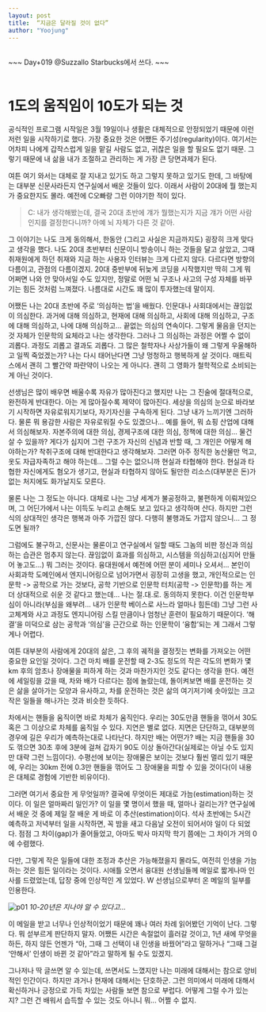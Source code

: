 ```yaml
---
layout: post
title:  “지금은 달라질 것이 없다”
author: "Yoojung"
---
```

<br>
~~~
Day+019 @Suzzallo Starbucks에서 쓰다.
~~~
<br>
<br>

# 1도의 움직임이 10도가 되는 것
공식적인 프로그램 시작일은 3월 19일이나 생활은 대체적으로 안정되었기 때문에  이런저런 일을 시작하기로 했다. 가장 중요한 것은 어쨌든 주기성(regularity)이다. 여기서는 어차피 나에게 갑작스럽게 일을 맡길 사람도 없고, 귀찮은 일을 할 필요도 없기 때문. 그렇기 때문에 내 삶을 내가 조절하고 관리하는 게 가장 큰 당면과제가 된다. 

여튼 여기 와서는 대체로 잘 지내고 있기도 하고 그렇지 못하고 있기도 한데, 그 바탕에는 대부분 신문사라든지 연구실에서 배운 것들이 있다. 이래서 사람이 20대에 뭘 했는지가 중요한지도 몰라. 예전에 C오빠랑 그런 이야기한 적이 있다. 

> C: 내가 생각해봤는데, 결국 20대 초반에 걔가 뭘했는지가 지금 걔가 어떤 사람인지를 결정한다니까? 아예 뇌 자체가 다른 것 같아.   

그 이야기는 나도 크게 동의해서, 한동안 (그리고 사실은 지금까지도) 굉장히 크게 맞다고 생각을 했다. 나도 20대 초반부터 신문이니 방송이니 하는 것들을 달고 살았고, 그때 취재원에게 하던 취재와 지금 하는 사용자 인터뷰는 크게 다르지 않다. 다르다면 방향의 다름이고, 관점의 다름이겠지. 20대 중반부에 뒤늦게 코딩을 시작했지만 딱히 그게 뭐 어쩌면 나와 안 맞아서일 수도 있지만, 정말로 어떤 뇌 구조나 사고의 구성 자체를 바꾸기는 힘든 것처럼 느껴졌다. 나름대로 시간도 꽤 많이 투자했는데 말이지.

어쨌든 나는 20대 초반에 주로 ‘의심하는 법’을 배웠다. 인문대나 사회대에서는 끊임없이 의심한다. 과거에 대해 의심하고, 현재에 대해 의심하고, 사회에 대해 의심하고, 구조에 대해 의심하고, 나에 대해 의심하고... 끝없는 의심의 연속이다. 그렇게 물음을 던지는 것 자체가 인문학의 요체라고 나는 생각한다. 그러나 그 의심하는 과정은 어쩔 수 없이 괴롭다. 과정도 괴롭고 결과도 괴롭다. 그 많은 철학자나 사상가들이 왜 그렇게 우울해하고 일찍 죽었겠는가? 나는 다시 태어난다면 그냥 멍청하고 행복하게 살 것이다. 매트릭스에서 괜히 그 빨간약 파란약이 나오는 게 아니다. 괜히 그 영화가 철학적으로 소비되는 게 아닌 것이다. 

선생님은 많이 배우면 배울수록 자유가 많아진다고 했지만 나는 그 진술에 절대적으로, 완전하게 반대한다. 아는 게 많아질수록 제약이 많아진다. 세상을 의심의 눈으로 바라보기 시작하면 자유로워지기보다, 자기자신을 구속하게 된다. 그냥 내가 느끼기엔 그러하다. 물론 뭐 용감한 사람은 자유로워질 수도 있겠으나... 예를 들어, 뭐 쇼핑 산업에 대해서 의심해보자. 자본주의에 대한 의심, 경제구조에 대한 의심, 정책에 대한 의심... 물건 살 수 있을까? 게다가 심지어 그런 구조가 자신의 신념과 반할 때, 그 개인은 어떻게 해야하는가? 착취구조에 대해 반대한다고 생각해보자. 그러면 아주 정직한 농산물만 먹고, 옷도 자급자족하고 해야 하는데... 그럴 수는 없으니까 현실과 타협해야 한다. 현실과 타협한 자신에게도 혐오가 생기고, 현실과 타협하지 않아도 될만한 리소스(대부분은 돈)가 없는 처지에도 화가날지도 모른다. 

물론 나는 그 정도는 아니다. 대체로 나는 그냥 세계가 불공정하고, 불편하게 이뤄져있으며, 그 어딘가에서 나는 이득도 누리고 손해도 보고 있다고 생각하며 산다. 하지만 그런 식의 상대적인 생각은 행복과 아주 가깝진 않다. 다행히 불행과도 가깝지 않으니... 그 정도면 될까?

그럼에도 불구하고, 신문사는 물론이고 연구실에서 일할 때도 그놈의 비판 정신과 의심하는 습관은 멈추지 않는다. 끊임없이 효과를 의심하고, 시스템을 의심하고(심지어 만들어 놓고도...) 뭐 그러는 것이다. 융대원에서 예전에 어떤 분이 세미나 오셔서... 본인이 사회과학 도메인에서 엔지니어링으로 넘어가면서 굉장히 고생을 했고, 개인적으로는 인문학 -> 공학으로 가는 것보다, 공학 기반으로 인문학 터치(공학 -> 인문학)를 하는 게 더 상대적으로 쉬운 것 같다고 했는데... 나는 절.대.로. 동의하지 못한다. 이건 인문학부심이 아니라(부심을 왜부려... 내가 인문학 베이스로 사느라 얼마나 힘든데) 그냥 그런 사고체계와 사고 과정도 엔지니어링 스킬 만큼이나 엄청난 훈련이 필요하기 때문이다. ‘해결’을 미덕으로 삼는 공학과 ‘의심’을 근간으로 하는 인문학이 ‘융합’되는 게 그래서 그렇게나 어렵다. 

여튼 대부분의 사람에게 20대의 삶은, 그 후의 궤적을 결정짓는 변화를 가져오는 어떤 중요한 요인일 것이다. 그건 마치 배를 운전할 때 2-3도 정도의 작은 각도의 변화가 몇 km 후의 암초나 장애물을 피하게 하는 것과 마찬가지인 것도 같다는 생각을 한다. 예전에 세일링을 갔을 때, 차와 배가 다르다는 점에 놀랐는데, 돌이켜보면 배를 운전하는 것은 삶을 살아가는 모양과 유사하고, 차를 운전하는 것은 삶의 여기저기에 솟아있는 크고 작은 일들을 해나가는 것과 비슷한 듯하다. 

차에서는 핸들을 움직이면 바로 차체가 움직인다. 우리는 30도만큼 핸들을 꺾어서 30도 혹은 그 이상으로 차체를 움직일 수 있다. 지연은 별로 없다. 지면은 단단하고, 대부분의 경우에 길은 우리가 예측하는대로 나타난다. 하지만 배는 어떤가? 배는 지금 핸들을 30도 꺾으면 30초 후에 3분에 걸쳐 갑자기 90도 이상 돌아간다(실제로는 아닐 수도 있지만 대략 그런 느낌이다). 수평선에 보이는 장애물은 보이는 것보다 훨씬 멀리 있기 때문에, 우리는 30km 전에 0.3만 핸들을 꺾어도 그 장애물을 피할 수 있을 것이다(이 내용은 대체로 경험에 기반한 비유이다). 

그러면 여기서 중요한 게 무엇일까? 결국에 무엇이든 제대로 가늠(estimation)하는 것이다. 이 일은 얼마짜리 일인가? 이 일을 몇 명이서 했을 때, 얼마나 걸리는가? 연구실에서 배운 것 중에 제일 잘 배운 게 바로 이 추산(estimation)이다. 석사 초반에는 5시간 예측하고 저녁부터 일을 시작하면, 꼭 밤을 새고 다음날 오전이 되어서야 일이 다 되었다. 점점 그 차이(gap)가 줄어들었고, 아마도 박사 마지막 학기 쯤에는 그 차이가 거의 0에 수렴했다. 

다만, 그렇게 작은 일들에 대한 조정과 추산은 가능해졌을지 몰라도, 여전히 인생을 가늠하는 것은 힘든 일이라는 것이다. 시애틀 오면서 융대원 선생님들께 메일로 짧게나마 인사를 드렸었는데, 답장 중에 인상적인 게 있었다. W 선생님으로부터 온 메일의 일부를 인용한다.

![p01]({{site.url}}/assets/2018-03-12-p03.png)
_10-20년은 지나야 알 수 있다고..._

이 메일을 받고 너무나 인상적이었기 때문에 꽤나 여러 차례 읽어봤던 기억이 난다. 그렇다. 뭐 섣부르게 판단하지 말자. 어쨌든 시간은 속절없이 흘러갈 것이고, 1년 새에 무엇을 하든, 하지 않든 언젠가 “아, 그때 그 선택이 내 인생을 바꿨어”라고 말하거나 “그때 그걸 ‘안해서’ 인생이 바뀐 것 같아”라고 말하게 될 수도 있겠지. 

그나저나 딱 글쓰면 알 수 있는데,  쓰면서도 느꼈지만 나는 미래에 대해서는 참으로 양비적인 인간이다. 하지만 과거나 현재에 대해서는 단호하군. 그런 의미에서 미래에 대해서 확신하거나 긍정으로 가득 차있는 사람들 보면 참으로 부럽다. 어떻게 그럴 수가 있는지?  그런 건 배워서 습득할 수 있는 것도 아니니 뭐... 어쩔 수 없지. 

<br>
<br>


